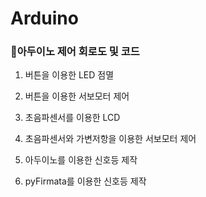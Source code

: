 # Arduino

### 📌아두이노 제어 회로도 및 코드


1) 버튼을 이용한 LED 점멸

2) 버튼을 이용한 서보모터 제어

3) 초음파센서를 이용한 LCD 

4) 초음파센서와 가변저항을 이용한 서보모터 제어

5) 아두이노를 이용한 신호등 제작

6) pyFirmata를 이용한 신호등 제작
